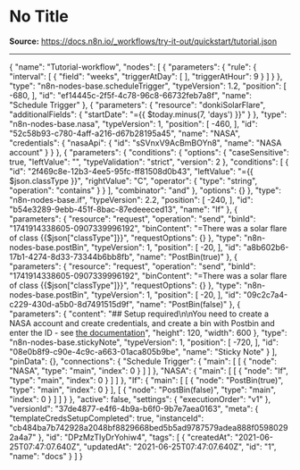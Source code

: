 # No Title

**Source:** https://docs.n8n.io/_workflows/try-it-out/quickstart/tutorial.json

---

{
"name": "Tutorial-workflow",
"nodes": [
{
"parameters": {
"rule": {
"interval": [
{
"field": "weeks",
"triggerAtDay": [
],
"triggerAtHour": 9
}
]
}
},
"type": "n8n-nodes-base.scheduleTrigger",
"typeVersion": 1.2,
"position": [
-680,
],
"id": "ef14445c-2f5f-4c78-96c8-66732feb7a8f",
"name": "Schedule Trigger"
},
{
"parameters": {
"resource": "donkiSolarFlare",
"additionalFields": {
"startDate": "={{ $today.minus(7, 'days') }}"
}
},
"type": "n8n-nodes-base.nasa",
"typeVersion": 1,
"position": [
-460,
],
"id": "52c58b93-c780-4aff-a216-d67b28195a45",
"name": "NASA",
"credentials": {
"nasaApi": {
"id": "sSVnxV9AcBmBOYn8",
"name": "NASA account"
}
}
},
{
"parameters": {
"conditions": {
"options": {
"caseSensitive": true,
"leftValue": "",
"typeValidation": "strict",
"version": 2
},
"conditions": [
{
"id": "2f469c8e-12b3-4ee5-95fc-ff81508d0b43",
"leftValue": "={{ $json.classType }}",
"rightValue": "C",
"operator": {
"type": "string",
"operation": "contains"
}
}
],
"combinator": "and"
},
"options": {}
},
"type": "n8n-nodes-base.if",
"typeVersion": 2.2,
"position": [
-240,
],
"id": "b54e3289-9ebb-451f-8bac-87edeeeced13",
"name": "If"
},
{
"parameters": {
"resource": "request",
"operation": "send",
"binId": "1741914338605-0907339996192",
"binContent": "=There was a solar flare of class {{$json[\"classType\"]}}",
"requestOptions": {}
},
"type": "n8n-nodes-base.postBin",
"typeVersion": 1,
"position": [
-20,
],
"id": "a8b602b6-17b1-4274-8d33-73344b6bb8fb",
"name": "PostBin(true)"
},
{
"parameters": {
"resource": "request",
"operation": "send",
"binId": "1741914338605-0907339996192",
"binContent": "=There was a solar flare of class {{$json[\"classType\"]}}",
"requestOptions": {}
},
"type": "n8n-nodes-base.postBin",
"typeVersion": 1,
"position": [
-20,
],
"id": "09c2c7a4-c229-430d-a5b0-8d7491515d9f",
"name": "PostBin(false)"
},
{
"parameters": {
"content": "## Setup required\n\nYou need to create a NASA account and create credentials, and create a bin with Postbin and enter the ID - see [the documentation](https://docs.n8n.io/try-it-out/longer-introduction/)",
"height": 120,
"width": 600
},
"type": "n8n-nodes-base.stickyNote",
"typeVersion": 1,
"position": [
-720,
],
"id": "08e0b8f9-c90e-4c9c-a663-01aca805b9be",
"name": "Sticky Note"
}
],
"pinData": {},
"connections": {
"Schedule Trigger": {
"main": [
[
{
"node": "NASA",
"type": "main",
"index": 0
}
]
]
},
"NASA": {
"main": [
[
{
"node": "If",
"type": "main",
"index": 0
}
]
]
},
"If": {
"main": [
[
{
"node": "PostBin(true)",
"type": "main",
"index": 0
}
],
[
{
"node": "PostBin(false)",
"type": "main",
"index": 0
}
]
]
}
},
"active": false,
"settings": {
"executionOrder": "v1"
},
"versionId": "37de4877-e4f6-4b9a-b6f0-9b7e7aea0163",
"meta": {
"templateCredsSetupCompleted": true,
"instanceId": "cb484ba7b742928a2048bf8829668bed5b5ad9787579adea888f05980292a4a7"
},
"id": "DPzMzTIyDrYohiw4",
"tags": [
{
"createdAt": "2021-06-25T07:47:07.640Z",
"updatedAt": "2021-06-25T07:47:07.640Z",
"id": "1",
"name": "docs"
}
]
}
